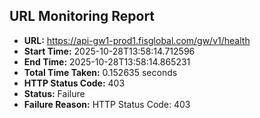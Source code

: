 ## URL Monitoring Report

- **URL:** https://api-gw1-prod1.fisglobal.com/gw/v1/health
- **Start Time:** 2025-10-28T13:58:14.712596
- **End Time:** 2025-10-28T13:58:14.865231
- **Total Time Taken:** 0.152635 seconds
- **HTTP Status Code:** 403
- **Status:** Failure
- **Failure Reason:** HTTP Status Code: 403
